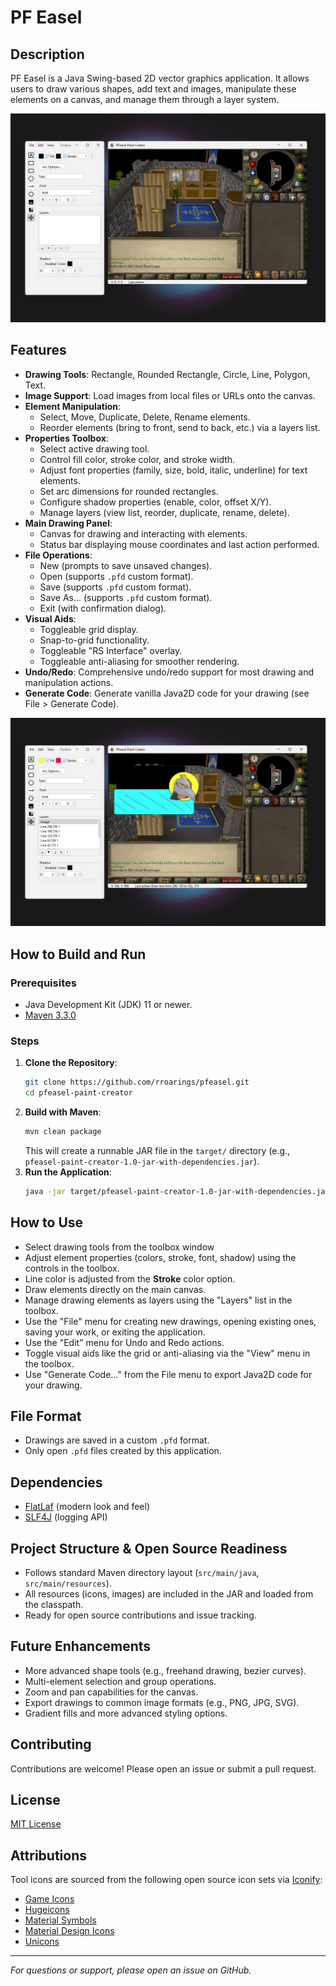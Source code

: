 # PF Easel

## Description
PF Easel is a Java Swing-based 2D vector graphics application. It allows users to draw various shapes, add text and images, manipulate these elements on a canvas, and manage them through a layer system.

![Main Window](docs/imgs/pfeasel-gh01.png)

## Features
* **Drawing Tools**: Rectangle, Rounded Rectangle, Circle, Line, Polygon, Text.
* **Image Support**: Load images from local files or URLs onto the canvas.
* **Element Manipulation**:
    * Select, Move, Duplicate, Delete, Rename elements.
    * Reorder elements (bring to front, send to back, etc.) via a layers list.
* **Properties Toolbox**:
    * Select active drawing tool.
    * Control fill color, stroke color, and stroke width.
    * Adjust font properties (family, size, bold, italic, underline) for text elements.
    * Set arc dimensions for rounded rectangles.
    * Configure shadow properties (enable, color, offset X/Y).
    * Manage layers (view list, reorder, duplicate, rename, delete).
* **Main Drawing Panel**:
    * Canvas for drawing and interacting with elements.
    * Status bar displaying mouse coordinates and last action performed.
* **File Operations**:
    * New (prompts to save unsaved changes).
    * Open (supports `.pfd` custom format).
    * Save (supports `.pfd` custom format).
    * Save As... (supports `.pfd` custom format).
    * Exit (with confirmation dialog).
* **Visual Aids**:
    * Toggleable grid display.
    * Snap-to-grid functionality.
    * Toggleable "RS Interface" overlay.
    * Toggleable anti-aliasing for smoother rendering.
* **Undo/Redo**: Comprehensive undo/redo support for most drawing and manipulation actions.
* **Generate Code**: Generate vanilla Java2D code for your drawing (see File > Generate Code).

![Main Window](docs/imgs/pfeasel-gh02.png)

## How to Build and Run

### Prerequisites
* Java Development Kit (JDK) 11 or newer.
* [Maven 3.3.0](https://maven.apache.org/)

### Steps

1. **Clone the Repository**:
    ```bash
    git clone https://github.com/rroarings/pfeasel.git
    cd pfeasel-paint-creator
    ```
2. **Build with Maven**:
    ```bash
    mvn clean package
    ```
    This will create a runnable JAR file in the `target/` directory (e.g., `pfeasel-paint-creator-1.0-jar-with-dependencies.jar`).
3. **Run the Application**:
    ```bash
    java -jar target/pfeasel-paint-creator-1.0-jar-with-dependencies.jar
    ```


## How to Use

* Select drawing tools from the toolbox window
* Adjust element properties (colors, stroke, font, shadow) using the controls in the toolbox.
* Line color is adjusted from the <strong>Stroke</strong> color option.
* Draw elements directly on the main canvas.
* Manage drawing elements as layers using the "Layers" list in the toolbox.
* Use the "File" menu for creating new drawings, opening existing ones, saving your work, or exiting the application.
* Use the "Edit" menu for Undo and Redo actions.
* Toggle visual aids like the grid or anti-aliasing via the "View" menu in the toolbox.
* Use "Generate Code..." from the File menu to export Java2D code for your drawing.

## File Format

* Drawings are saved in a custom `.pfd` format.
* Only open `.pfd` files created by this application.

## Dependencies

* [FlatLaf](https://www.formdev.com/flatlaf/) (modern look and feel)
* [SLF4J](https://www.slf4j.org/) (logging API)

## Project Structure & Open Source Readiness

* Follows standard Maven directory layout (`src/main/java`, `src/main/resources`).
* All resources (icons, images) are included in the JAR and loaded from the classpath.
* Ready for open source contributions and issue tracking.

## Future Enhancements

* More advanced shape tools (e.g., freehand drawing, bezier curves).
* Multi-element selection and group operations.
* Zoom and pan capabilities for the canvas.
* Export drawings to common image formats (e.g., PNG, JPG, SVG).
* Gradient fills and more advanced styling options.

## Contributing

Contributions are welcome! Please open an issue or submit a pull request.

## License

[MIT License](LICENSE)

## Attributions

Tool icons are sourced from the following open source icon sets via [Iconify](https://icon-sets.iconify.design/):

- [Game Icons](https://icon-sets.iconify.design/game-icons/)
- [Hugeicons](https://icon-sets.iconify.design/hugeicons/)
- [Material Symbols](https://icon-sets.iconify.design/material-symbols/)
- [Material Design Icons](https://icon-sets.iconify.design/mdi/)
- [Unicons](https://icon-sets.iconify.design/uil/)

---

*For questions or support, please open an issue on GitHub.*